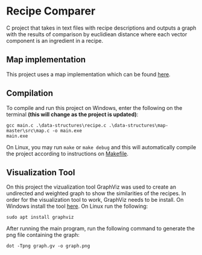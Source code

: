 # Recipe Comparer

C project that takes in text files with recipe descriptions and outputs a graph with the results of comparison by euclidiean distance where each vector component is an ingredient in a recipe.

## Map implementation

This project uses a map implementation which can be found [here](https://github.com/rxi/map).

## Compilation

To compile and run this project on Windows, enter the following on the terminal **(this will change as the project is updated)**:

```
gcc main.c .\data-structures\recipe.c .\data-structures\map-master\src\map.c -o main.exe
main.exe
```

On Linux, you may run `make` or `make debug` and this will automatically compile the project according to instructions on [Makefile](Makefile).

## Visualization Tool
On this project the vizualization tool GraphViz was used to create an undirected and weighted graph to show the similarities of the recipes. 
In order for the visualization tool to work, GraphViz needs to be install. On Windows install the tool [here](https://graphviz.org/download/). On Linux run the following: 

```
sudo apt install graphviz
```
After running the main program, run the following command to generate the png file containing the graph:
```
dot -Tpng graph.gv -o graph.png
```